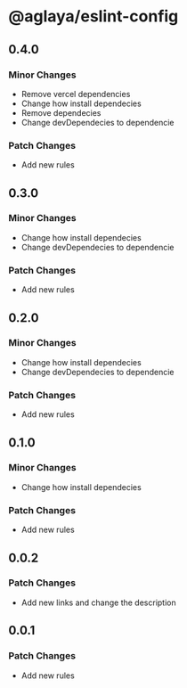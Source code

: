 # @aglaya/eslint-config

## 0.4.0

### Minor Changes

- Remove vercel dependencies
- Change how install dependecies
- Remove dependecies
- Change devDependecies to dependencie

### Patch Changes

- Add new rules

## 0.3.0

### Minor Changes

- Change how install dependecies
- Change devDependecies to dependencie

### Patch Changes

- Add new rules

## 0.2.0

### Minor Changes

- Change how install dependecies
- Change devDependecies to dependencie

### Patch Changes

- Add new rules

## 0.1.0

### Minor Changes

- Change how install dependecies

### Patch Changes

- Add new rules

## 0.0.2

### Patch Changes

- Add new links and change the description

## 0.0.1

### Patch Changes

- Add new rules
